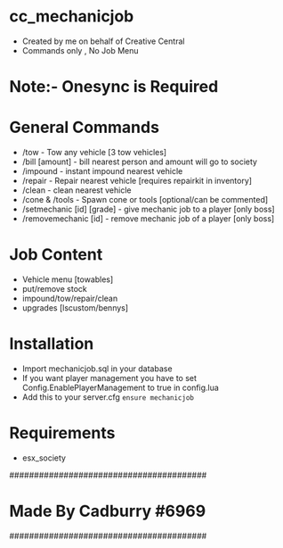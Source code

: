 # cc_mechanicjob
- Created by me on behalf of Creative Central 
- Commands only , No Job Menu
# Note:- Onesync is Required

# General Commands
- /tow - Tow any vehicle [3 tow vehicles]
- /bill [amount] - bill nearest person and amount will go to society
- /impound - instant impound nearest vehicle
- /repair - Repair nearest vehicle [requires repairkit in inventory]
- /clean - clean nearest vehicle
- /cone & /tools - Spawn cone or tools [optional/can be commented]
- /setmechanic [id] [grade] - give mechanic job to a player [only boss]
- /removemechanic [id] - remove mechanic job of a player [only boss]

# Job Content
- Vehicle menu [towables]
- put/remove stock
- impound/tow/repair/clean
- upgrades [lscustom/bennys]

# Installation
- Import mechanicjob.sql in your database
- If you want player management you have to set Config.EnablePlayerManagement to true in config.lua
- Add this to your server.cfg
```ensure mechanicjob```

# Requirements
- esx_society

########################################
# Made By Cadburry #6969 
########################################
